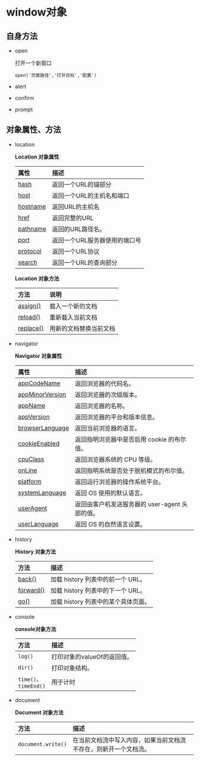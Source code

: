 # window对象

## 自身方法

- open

  打开一个新窗口

  `open('页面路径','打开目标','配置')`

- alert

- confirm

- prompt

## 对象属性、方法

- location

  **Location 对象属性**

  | 属性                                                         | 描述                          |
  | :----------------------------------------------------------- | :---------------------------- |
  | [hash](https://www.runoob.com/jsref/prop-loc-hash.html)      | 返回一个URL的锚部分           |
  | [host](https://www.runoob.com/jsref/prop-loc-host.html)      | 返回一个URL的主机名和端口     |
  | [hostname](https://www.runoob.com/jsref/prop-loc-hostname.html) | 返回URL的主机名               |
  | [href](https://www.runoob.com/jsref/prop-loc-href.html)      | 返回完整的URL                 |
  | [pathname](https://www.runoob.com/jsref/prop-loc-pathname.html) | 返回的URL路径名。             |
  | [port](https://www.runoob.com/jsref/prop-loc-port.html)      | 返回一个URL服务器使用的端口号 |
  | [protocol](https://www.runoob.com/jsref/prop-loc-protocol.html) | 返回一个URL协议               |
  | [search](https://www.runoob.com/jsref/prop-loc-search.html)  | 返回一个URL的查询部分         |

  **Location 对象方法**

  | 方法                                                         | 说明                   |
  | :----------------------------------------------------------- | :--------------------- |
  | [assign()](https://www.runoob.com/jsref/met-loc-assign.html) | 载入一个新的文档       |
  | [reload()](https://www.runoob.com/jsref/met-loc-reload.html) | 重新载入当前文档       |
  | [replace()](https://www.runoob.com/jsref/met-loc-replace.html) | 用新的文档替换当前文档 |

- navigator

  **Navigator 对象属性**

  | 属性                                                         | 描述                                           |
  | :----------------------------------------------------------- | :--------------------------------------------- |
  | [appCodeName](https://www.w3school.com.cn/jsref/prop_nav_appcodename.asp) | 返回浏览器的代码名。                           |
  | [appMinorVersion](https://www.w3school.com.cn/jsref/prop_nav_appminorversion.asp) | 返回浏览器的次级版本。                         |
  | [appName](https://www.w3school.com.cn/jsref/prop_nav_appname.asp) | 返回浏览器的名称。                             |
  | [appVersion](https://www.w3school.com.cn/jsref/prop_nav_appversion.asp) | 返回浏览器的平台和版本信息。                   |
  | [browserLanguage](https://www.w3school.com.cn/jsref/prop_nav_browserlanguage.asp) | 返回当前浏览器的语言。                         |
  | [cookieEnabled](https://www.w3school.com.cn/jsref/prop_nav_cookieenabled.asp) | 返回指明浏览器中是否启用 cookie 的布尔值。     |
  | [cpuClass](https://www.w3school.com.cn/jsref/prop_nav_cpuclass.asp) | 返回浏览器系统的 CPU 等级。                    |
  | [onLine](https://www.w3school.com.cn/jsref/prop_nav_online.asp) | 返回指明系统是否处于脱机模式的布尔值。         |
  | [platform](https://www.w3school.com.cn/jsref/prop_nav_platform.asp) | 返回运行浏览器的操作系统平台。                 |
  | [systemLanguage](https://www.w3school.com.cn/jsref/prop_nav_systemlanguage.asp) | 返回 OS 使用的默认语言。                       |
  | [userAgent](https://www.w3school.com.cn/jsref/prop_nav_useragent.asp) | 返回由客户机发送服务器的 user-agent 头部的值。 |
  | [userLanguage](https://www.w3school.com.cn/jsref/prop_nav_userlanguage.asp) | 返回 OS 的自然语言设置。                       |

- history

   **History 对象方法**

  | 方法                                                         | 描述                                |
  | :----------------------------------------------------------- | :---------------------------------- |
  | [back()](https://www.w3school.com.cn/jsref/met_his_back.asp) | 加载 history 列表中的前一个 URL。   |
  | [forward()](https://www.w3school.com.cn/jsref/met_his_forward.asp) | 加载 history 列表中的下一个 URL。   |
  | [go()](https://www.w3school.com.cn/jsref/met_his_go.asp)     | 加载 history 列表中的某个具体页面。 |

- console

  **console对象方法**

  | 方法                        | 描述                        |
  | :-------------------------- | :-------------------------- |
  | `log()`                     | 打印对象的valueOf的返回值。 |
  | `dir()`                     | 打印对象结构。              |
  | `time()`、<br />`timeEnd()` | 用于计时                    |

- document

  **Document 对象方法**

  | 方法               | 描述                                                         |
  | :----------------- | :----------------------------------------------------------- |
  | `document.write()` | 在当前文档流中写入内容，如果当前文档流不存在，则新开一个文档流。 |

  ​	

  ​	

